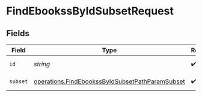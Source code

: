 # FindEbookssByIdSubsetRequest


## Fields

| Field                                                                                                              | Type                                                                                                               | Required                                                                                                           | Description                                                                                                        |
| ------------------------------------------------------------------------------------------------------------------ | ------------------------------------------------------------------------------------------------------------------ | ------------------------------------------------------------------------------------------------------------------ | ------------------------------------------------------------------------------------------------------------------ |
| `id`                                                                                                               | *string*                                                                                                           | :heavy_check_mark:                                                                                                 | ID to filter by                                                                                                    |
| `subset`                                                                                                           | [operations.FindEbookssByIdSubsetPathParamSubset](../../models/operations/findebookssbyidsubsetpathparamsubset.md) | :heavy_check_mark:                                                                                                 | Subset to filter by                                                                                                |